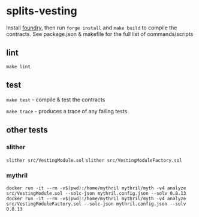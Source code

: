 # splits-vesting

Install [foundry](https://github.com/gakonst/foundry#installation), then run `forge install` and `make build` to compile the contracts. See package.json & makefile for the full list of commands/scripts

## lint

`make lint`

## test

`make test` - compile & test the contracts

`make trace` - produces a trace of any failing tests

## other tests

### slither

`slither src/VestingModule.sol`
`slither src/VestingModuleFactory.sol`

### mythril

`docker run -it --rm -v$(pwd):/home/mythril mythril/myth -v4 analyze src/VestingModule.sol --solc-json mythril.config.json --solv 0.8.13`
`docker run -it --rm -v$(pwd):/home/mythril mythril/myth -v4 analyze src/VestingModuleFactory.sol --solc-json mythril.config.json --solv 0.8.13`
